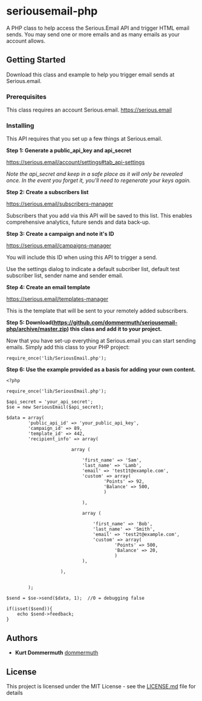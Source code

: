 # seriousemail-php

A PHP class to help access the Serious.Email API and trigger HTML email sends.  You may send one or more emails and as many emails as your account allows.

## Getting Started

Download this class and example to help you trigger email sends at Serious.email.

### Prerequisites

This class requires an account Serious.email.  https://serious.email

### Installing

This API requires that you set up a few things at Serious.email.

**Step 1: Generate a public_api_key and api_secret**

https://serious.email/account/settings#tab_api-settings

*Note the api_secret and keep in a safe place as it will only be revealed once.  In the event you forget it, you'll need to regenerate your keys again.*


**Step 2: Create a subscribers list**

https://serious.email/subscribers-manager

Subscribers that you add via this API will be saved to this list.  This enables comprehensive analytics, future sends and data back-up.


**Step 3: Create a campaign and note it's ID**

https://serious.email/campaigns-manager

You will include this ID when using this API to trigger a send.

Use the settings dialog to indicate a default subcriber list, default test subscriber list, sender name and sender email.


**Step 4: Create an email template**

https://serious.email/templates-manager

This is the template that will be sent to your remotely added subscribers.


**Step 5: Download(https://github.com/dommermuth/seriousemail-php/archive/master.zip) this class and add it to your project.**

Now that you have set-up everything at Serious.email you can start sending emails.  Simply add this class to your PHP project:

```
require_once('lib/SeriousEmail.php');
```


**Step 6: Use the example provided as a basis for adding your own content.**

```
<?php

require_once('lib/SeriousEmail.php');

$api_secret = 'your_api_secret';
$se = new SeriousEmail($api_secret);

$data = array(
		'public_api_id' => 'your_public_api_key', 
		'campaign_id' => 89,
		'template_id' => 442,
		'recipient_info' => array( 
		
						array (
								
							'first_name' => 'Sam',
							'last_name' => 'Lamb',
							'email' => 'test1t@example.com',
							'custom' => array(
									'Points' => 92,
									'Balance' => 500,
									)
	
							),
								
							array (
								
								'first_name' => 'Bob',
								'last_name' => 'Smith',
								'email' => 'test2t@example.com',
								'custom' => array(
										'Points' => 500,
										'Balance' => 20,
										)
							),
							
					),	
							
		
	    );

$send = $se->send($data, 1);  //0 = debugging false

if(isset($send)){
	echo $send->feedback;
}
```

## Authors

* **Kurt Dommermuth** [dommermuth](https://github.com/dommermuth)

## License

This project is licensed under the MIT License - see the [LICENSE.md](LICENSE.md) file for details

